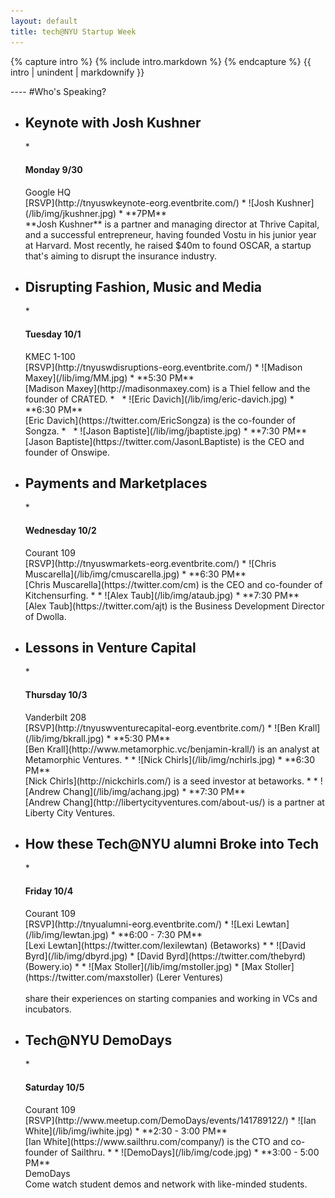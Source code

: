 ```yaml
---
layout: default
title: tech@NYU Startup Week
---
```

<div class="intro">
	
{% capture intro %}
  {% include intro.markdown %}
{% endcapture %}
{{ intro | unindent | markdownify }}
	
	


</div>
----
#Who's Speaking?

*	<h2>Keynote with Josh Kushner</h2>
	*	<h4>Monday 9/30</h4>
		Google HQ<br>
		[RSVP](http://tnyuswkeynote-eorg.eventbrite.com/)
	*	![Josh Kushner](/lib/img/jkushner.jpg)
	*	**7PM**<br>
		**Josh Kushner** is a partner and managing director at Thrive Capital, and a successful entrepreneur, having founded Vostu in his junior year at Harvard. Most recently, he raised $40m to found OSCAR, a startup that's aiming to disrupt the insurance industry.
	
*	<h2>Disrupting Fashion, Music and Media</h2>
	*	<h4>Tuesday 10/1</h4> 
		KMEC 1-100<br> 
		[RSVP](http://tnyuswdisruptions-eorg.eventbrite.com/)
	*	![Madison Maxey](/lib/img/MM.jpg)
	*	**5:30 PM** <br>
		[Madison Maxey](http://madisonmaxey.com) is a Thiel fellow and the founder of CRATED.
	*	&nbsp;
	*	![Eric Davich](/lib/img/eric-davich.jpg)
	*	**6:30 PM**<br> [Eric Davich](https://twitter.com/EricSongza) is the co-founder of Songza.
	*	&nbsp;
	*	![Jason Baptiste](/lib/img/jbaptiste.jpg)
	*	**7:30 PM**<br> [Jason Baptiste](https://twitter.com/JasonLBaptiste) is the CEO and founder of Onswipe.
*	<h2>Payments and Marketplaces</h2>
	*	<h4>Wednesday 10/2</h4>
		Courant 109<br>
		[RSVP](http://tnyuswmarkets-eorg.eventbrite.com/)
	*	![Chris Muscarella](/lib/img/cmuscarella.jpg)
	*	**6:30 PM**<br> [Chris Muscarella](https://twitter.com/cm) is the CEO and co-founder of Kitchensurfing.
	*	
	*	![Alex Taub](/lib/img/ataub.jpg)
	*	**7:30 PM**<br>[Alex Taub](https://twitter.com/ajt) is the Business Development Director of Dwolla.
*	<h2>Lessons in Venture Capital</h2>
	*	<h4>Thursday 10/3</h4>
		Vanderbilt 208<br>
		[RSVP](http://tnyuswventurecapital-eorg.eventbrite.com/)
	*	![Ben Krall](/lib/img/bkrall.jpg)
	*	**5:30 PM**<br> [Ben Krall](http://www.metamorphic.vc/benjamin-krall/) is an analyst at Metamorphic Ventures.
	*	
	*	![Nick Chirls](/lib/img/nchirls.jpg)
	*	**6:30 PM**<br> [Nick Chirls](http://nickchirls.com/) is a seed investor at betaworks.
	*	
	*	![Andrew Chang](/lib/img/achang.jpg)
	*	**7:30 PM**<br> [Andrew Chang](http://libertycityventures.com/about-us/) is a partner at Liberty City Ventures.
*	<h2>How these Tech@NYU alumni Broke into Tech</h2>
	*	<h4>Friday 10/4</h4>
		Courant 109 <br>
		[RSVP](http://tnyualumni-eorg.eventbrite.com/)
	*	![Lexi Lewtan](/lib/img/lewtan.jpg)
	*	**6:00 - 7:30 PM**<br>
		[Lexi Lewtan](https://twitter.com/lexilewtan) (Betaworks)
	*	
	*	![David Byrd](/lib/img/dbyrd.jpg)
	*	[David Byrd](https://twitter.com/thebyrd) (Bowery.io)
	*	
	*	![Max Stoller](/lib/img/mstoller.jpg)
	*	[Max Stoller](https://twitter.com/maxstoller) (Lerer Ventures)<br><br> share their experiences on starting companies and working in VCs and incubators.

*	<h2>Tech@NYU DemoDays</h2>
	*	<h4>Saturday 10/5</h4>
		Courant 109<br>
		[RSVP](http://www.meetup.com/DemoDays/events/141789122/)
	*	![Ian White](/lib/img/iwhite.jpg)
	*	**2:30 - 3:00 PM**<br>[Ian White](https://www.sailthru.com/company/) is the CTO and co-founder of Sailthru.
	*	
	*	![DemoDays](/lib/img/code.jpg)
	*	**3:00 - 5:00 PM**<br>
		DemoDays<br>
		Come watch student demos and network with like-minded students.
	